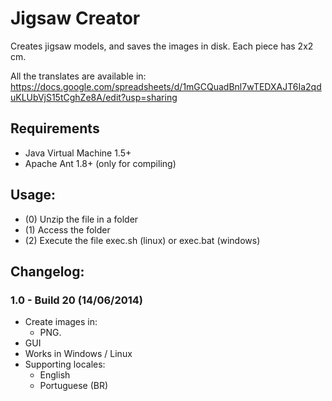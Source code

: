 # Jigsaw Creator

Creates jigsaw models, and saves the images in disk. Each piece has 2x2 cm.

All the translates are available in: 
https://docs.google.com/spreadsheets/d/1mGCQuadBnl7wTEDXAJT6Ia2qduKLUbVjS15tCghZe8A/edit?usp=sharing


## Requirements
- Java Virtual Machine 1.5+
- Apache Ant 1.8+ (only for compiling)

## Usage:
- (0) Unzip the file in a folder
- (1) Access the folder
- (2) Execute the file exec.sh (linux) or exec.bat (windows)

## Changelog:
### 1.0 - Build 20 (14/06/2014)
- Create images in:
	- PNG.
- GUI
- Works in Windows / Linux 
- Supporting locales:
	- English
	- Portuguese (BR)